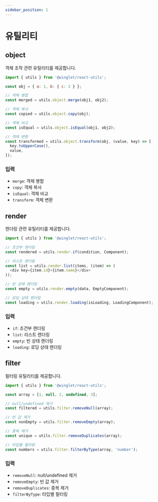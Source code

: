 ```yaml
---
sidebar_position: 1
---
```


# 유틸리티

## object

객체 조작 관련 유틸리티를 제공합니다.

```javascript
import { utils } from '@winglet/react-utils';

const obj = { a: 1, b: { c: 2 } };

// 객체 병합
const merged = utils.object.merge(obj1, obj2);

// 객체 복사
const copied = utils.object.copy(obj);

// 객체 비교
const isEqual = utils.object.isEqual(obj1, obj2);

// 객체 변환
const transformed = utils.object.transform(obj, (value, key) => [
  key.toUpperCase(),
  value,
]);
```

### 입력

- `merge`: 객체 병합
- `copy`: 객체 복사
- `isEqual`: 객체 비교
- `transform`: 객체 변환

## render

렌더링 관련 유틸리티를 제공합니다.

```javascript
import { utils } from '@winglet/react-utils';

// 조건부 렌더링
const rendered = utils.render.if(condition, Component);

// 리스트 렌더링
const list = utils.render.list(items, (item) => (
  <div key={item.id}>{item.name}</div>
));

// 빈 상태 렌더링
const empty = utils.render.empty(data, EmptyComponent);

// 로딩 상태 렌더링
const loading = utils.render.loading(isLoading, LoadingComponent);
```

### 입력

- `if`: 조건부 렌더링
- `list`: 리스트 렌더링
- `empty`: 빈 상태 렌더링
- `loading`: 로딩 상태 렌더링

## filter

필터링 유틸리티를 제공합니다.

```javascript
import { utils } from '@winglet/react-utils';

const array = [1, null, 2, undefined, 3];

// null/undefined 제거
const filtered = utils.filter.removeNull(array);

// 빈 값 제거
const nonEmpty = utils.filter.removeEmpty(array);

// 중복 제거
const unique = utils.filter.removeDuplicates(array);

// 타입별 필터링
const numbers = utils.filter.filterByType(array, 'number');
```

### 입력

- `removeNull`: null/undefined 제거
- `removeEmpty`: 빈 값 제거
- `removeDuplicates`: 중복 제거
- `filterByType`: 타입별 필터링
